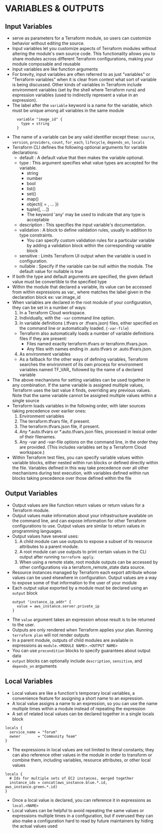 # VARIABLES & OUTPUTS
## Input Variables 
- serve as parameters for a Terraform module, so users can customize behavior without editing the source.
- Input variables let you customize aspects of Terraform modules without altering the module's own source code. This functionality allows you to share modules across different Terraform configurations, making your module composable and reusable
- Input variables are like function arguments
- For brevity, input variables are often referred to as just "variables" or "Terraform variables" when it is clear from context what sort of variable is being discussed. Other kinds of variables in Terraform include environment variables (set by the shell where Terraform runs) and expression variables (used to indirectly represent a value in an expression).
- The label after the `variable` keyword is a name for the variable, which must be unique among all variables in the same module
  ```
    variable "image_id" {
      type = string
    }
  ```
- The name of a variable can be any valid identifier except these: `source`, `version`, `providers`, `count`, `for_each`, `lifecycle`, `depends_on`, `locals`
- Terraform CLI defines the following optional arguments for variable declarations:
  - default       : A default value that then makes the variable optional.
  - type          : This argument specifies what value types are accepted for the variable.
    - string
    - number
    - bool
    - list(<TYPE>)
    - set(<TYPE>)
    - map(<TYPE>)
    - object({<ATTR NAME> = <TYPE>, ... })
    - tuple([<TYPE>, ...])
    - The keyword 'any' may be used to indicate that any type is acceptable
  - description   : This specifies the input variable's documentation.
  - validation    : A block to define validation rules, usually in addition to type constraints.
    - You can specify custom validation rules for a particular variable by adding a validation block within the corresponding variable block
  - sensitive     : Limits Terraform UI output when the variable is used in configuration.
  - nullable      : Specify if the variable can be null within the module. The default value for nullable is true
- If both the type and default arguments are specified, the given default value must be convertible to the specified type
- Within the module that declared a variable, its value can be accessed from within expressions as var.<NAME>, where <NAME> matches the label given in the declaration block ex: var.image_id
- When variables are declared in the root module of your configuration, they can be set in a number of ways:
  1. In a Terraform Cloud workspace.
  2. Individually, with the `-var` command line option.
  3. In variable definitions (.tfvars or .tfvars.json) files, either specified on the command line or automatically loaded. (`-var-file`)
    - Terraform also automatically loads a number of variable definitions files if they are present:
      * Files named exactly terraform.tfvars or terraform.tfvars.json.
      * Any files with names ending in .auto.tfvars or .auto.tfvars.json.
  4. As environment variables 
    - As a fallback for the other ways of defining variables, Terraform searches the environment of its own process for environment variables named TF_VAR_ followed by the name of a declared variable
- The above mechanisms for setting variables can be used together in any combination. If the same variable is assigned multiple values, Terraform uses the last value it finds, overriding any previous values. Note that the same variable cannot be assigned multiple values within a single source
- Terraform loads variables in the following order, with later sources taking precedence over earlier ones:
  1. Environment variables
  2. The terraform.tfvars file, if present.
  3. The terraform.tfvars.json file, if present.
  4. Any *.auto.tfvars or *.auto.tfvars.json files, processed in lexical order of their filenames.
  5. Any -var and -var-file options on the command line, in the order they are provided. (This includes variables set by a Terraform Cloud workspace.)
- Within Terraform test files, you can specify variable values within variable blocks, either nested within run blocks or defined directly within the file. Variables defined in this way take precedence over all other mechanisms during test execution, with variables defined within run blocks taking precedence over those defined within the file

## Output Variables   
- Output values are like function return values or return values for a Terraform module.
- Output values make information about your infrastructure available on the command line, and can expose information for other Terraform configurations to use. Output values are similar to return values in programming languages.
- Output values have several uses:
  1. A child module can use outputs to expose a subset of its resource attributes to a parent module.
  2. A root module can use outputs to print certain values in the CLI output after running `terraform apply`.
  3. When using a remote state, root module outputs can be accessed by other configurations via a terraform_remote_state data source.
- Resource instances managed by Terraform each export attribute whose values can be used elsewhere in configuration. Output values are a way to expose some of that information to the user of your module
- Each output value exported by a module must be declared using an `output` block
    ```
    output "instance_ip_addr" {
      value = aws_instance.server.private_ip
    }
    ```
- The `value` argument takes an expression whose result is to be returned to the user.
- Outputs are only rendered when Terraform applies your plan. Running `terraform plan` will not render outputs
- In a parent module, outputs of child modules are available in expressions as `module.<MODULE NAME>.<OUTPUT NAME>`
- You can use `precondition` blocks to specify guarantees about output data
- `output` blocks can optionally include `description`, `sensitive`, and `depends_on` arguments

## Local Variables  
- Local values are like a function's temporary local variables, a convenience feature for assigning a short name to an expression.
- A local value assigns a name to an expression, so you can use the name multiple times within a module instead of repeating the expression
- A set of related local values can be declared together in a single locals block
```
locals {
  service_name = "forum"
  owner        = "Community Team"
}
```
- The expressions in local values are not limited to literal constants; they can also reference other values in the module in order to transform or combine them, including variables, resource attributes, or other local values
```
locals {
  # Ids for multiple sets of EC2 instances, merged together
  instance_ids = concat(aws_instance.blue.*.id, aws_instance.green.*.id)
}
```
- Once a local value is declared, you can reference it in expressions as `local.<NAME>`
- Local values can be helpful to avoid repeating the same values or expressions multiple times in a configuration, but if overused they can also make a configuration hard to read by future maintainers by hiding the actual values used
